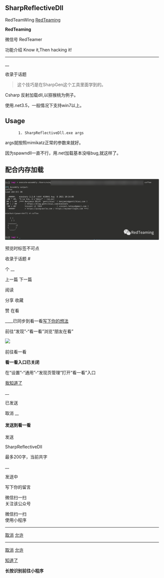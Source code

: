 ##  SharpReflectiveDll

RedTeamWing  [ RedTeaming ](javascript:void\(0\);)

**RedTeaming** ![]()

微信号 RedTeamer

功能介绍 Know it,Then hacking it!

____

__

收录于话题

> 这个技巧是在SharpGen这个工具里面学到的。

Csharp 反射加载dll,以猕猴桃为例子。

使用.net3.5，一般情况下支持win7以上。

## Usage

    
          1. SharpReflectiveDll.exe args
    
    
    

args就按照mimikatz正常的参数来就好。

因为spawndll一直不行，用.net加载基本没啥bug,就这样了。

## 配合内存加载

![](https://raw.githubusercontent.com/tuchuang9/tc1/refs/heads/main/public/20210809085731.png)

  

预览时标签不可点

收录于话题 #

个 __

上一篇 下一篇

阅读

分享 收藏

赞 在看

____已同步到看一看[写下你的想法](javascript:;)

前往“发现”-“看一看”浏览“朋友在看”

![](//res.wx.qq.com/mmbizwap/zh_CN/htmledition/images/pic/appmsg/pic_like_comment55871f.png)

前往看一看

**看一看入口已关闭**

在“设置”-“通用”-“发现页管理”打开“看一看”入口

[我知道了](javascript:;)

__

已发送

取消 __

####  发送到看一看

发送

SharpReflectiveDll

最多200字，当前共字

__

发送中

写下你的留言

微信扫一扫  
关注该公众号

微信扫一扫  
使用小程序

****

[取消](javascript:void\(0\);) [允许](javascript:void\(0\);)

****

[取消](javascript:void\(0\);) [允许](javascript:void\(0\);)

[知道了](javascript:;)

**长按识别前往小程序**

![]()

